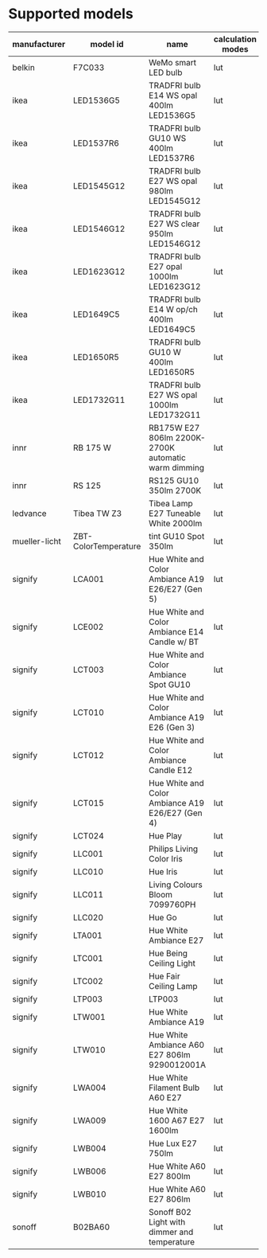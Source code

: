 # Supported models
|manufacturer |      model id      |                       name                        |calculation modes| color modes |
|-------------|--------------------|---------------------------------------------------|-----------------|-------------|
|belkin       |F7C033              |WeMo smart LED bulb                                |lut              |brightness   |
|ikea         |LED1536G5           |TRADFRI bulb E14 WS opal 400lm LED1536G5           |lut              |color_temp   |
|ikea         |LED1537R6           |TRADFRI bulb GU10 WS 400lm LED1537R6               |lut              |color_temp   |
|ikea         |LED1545G12          |TRADFRI bulb E27 WS opal 980lm LED1545G12          |lut              |color_temp   |
|ikea         |LED1546G12          |TRADFRI bulb E27 WS clear 950lm LED1546G12         |lut              |color_temp   |
|ikea         |LED1623G12          |TRADFRI bulb E27 opal 1000lm LED1623G12            |lut              |brightness   |
|ikea         |LED1649C5           |TRADFRI bulb E14 W op/ch 400lm LED1649C5           |lut              |brightness   |
|ikea         |LED1650R5           |TRADFRI bulb GU10 W 400lm LED1650R5                |lut              |brightness   |
|ikea         |LED1732G11          |TRADFRI bulb E27 WS opal 1000lm LED1732G11         |lut              |color_temp   |
|innr         |RB 175 W            |RB175W E27 806lm 2200K-2700K automatic warm dimming|lut              |brightness   |
|innr         |RS 125              |RS125 GU10 350lm 2700K                             |lut              |brightness   |
|ledvance     |Tibea TW Z3         |Tibea Lamp E27 Tuneable White 2000lm               |lut              |color_temp   |
|mueller-licht|ZBT-ColorTemperature|tint GU10 Spot 350lm                               |lut              |color_temp   |
|signify      |LCA001              |Hue White and Color Ambiance A19 E26/E27 (Gen 5)   |lut              |color_temp,hs|
|signify      |LCE002              |Hue White and Color Ambiance E14 Candle w/ BT      |lut              |color_temp,hs|
|signify      |LCT003              |Hue White and Color Ambiance Spot GU10             |lut              |color_temp,hs|
|signify      |LCT010              |Hue White and Color Ambiance A19 E26 (Gen 3)       |lut              |color_temp,hs|
|signify      |LCT012              |Hue White and Color Ambiance Candle E12            |lut              |color_temp,hs|
|signify      |LCT015              |Hue White and Color Ambiance A19 E26/E27 (Gen 4)   |lut              |color_temp,hs|
|signify      |LCT024              |Hue Play                                           |lut              |color_temp,hs|
|signify      |LLC001              |Philips Living Color Iris                          |lut              |hs           |
|signify      |LLC010              |Hue Iris                                           |lut              |hs           |
|signify      |LLC011              |Living Colours Bloom 7099760PH                     |lut              |hs           |
|signify      |LLC020              |Hue Go                                             |lut              |color_temp,hs|
|signify      |LTA001              |Hue White Ambiance E27                             |lut              |color_temp   |
|signify      |LTC001              |Hue Being Ceiling Light                            |lut              |color_temp   |
|signify      |LTC002              |Hue Fair Ceiling Lamp                              |lut              |color_temp   |
|signify      |LTP003              |LTP003                                             |lut              |color_temp   |
|signify      |LTW001              |Hue White Ambiance A19                             |lut              |color_temp   |
|signify      |LTW010              |Hue White Ambiance A60 E27 806lm 9290012001A       |lut              |color_temp   |
|signify      |LWA004              |Hue White Filament Bulb A60 E27                    |lut              |brightness   |
|signify      |LWA009              |Hue White 1600 A67 E27 1600lm                      |lut              |brightness   |
|signify      |LWB004              |Hue Lux E27 750lm                                  |lut              |brightness   |
|signify      |LWB006              |Hue White A60 E27 800lm                            |lut              |brightness   |
|signify      |LWB010              |Hue White A60 E27 806lm                            |lut              |brightness   |
|sonoff       |B02BA60             |Sonoff B02 Light with dimmer and temperature       |lut              |color_temp   |
